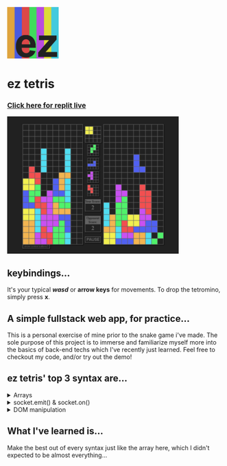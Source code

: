 <img src="https://github.com/suntoes/ez-tetris-online/blob/master/utils/ez-tetris.jpg" alt="ez tetris logo" width="120"/>

# ez tetris

### [Click here for replit live](https://ez-tetris-online.suntoes.repl.co/)

<a href="https://ez-tetris-online.suntoes.repl.co/">
<img src="https://github.com/suntoes/ez-tetris-online/blob/master/utils/ez-tetris-gameplay.jpg" alt="gameplay" width="400"/>
</a>

## keybindings...
It's your typical <b><i>wasd</i></b> or <b>arrow keys</b> for movements. To drop the tetromino, simply press <b>x</b>.

## A simple fullstack web app, for practice...
This is a personal exercise of mine prior to the snake game i've made. 
The sole purpose of this project is to immerse and familiarize myself more into the basics of back-end techs which I've recently just learned. 
Feel free to checkout my code, and/or try out the demo!

## ez tetris' top 3 syntax are...
<details>
  <summary>Arrays</summary>
<br>

Here are 4 arrays inside an array of T tetromino, each defines a unique rotation but overall represents the T shaped tetromino. 
If we were to take the first out of four elements for example, and set the width as 4 that represents a 4x4 2d array table, the array would sum up to be <b>[ 1, 4, 5, 6 ]</b>.

```javascript
[ // the t tetromino at public/js/game-utils.js line#231
    [1,width,width+1,width+2],
    [1,width+1,width+2,width*2+1],
    [width,width+1,width+2,width*2+1],
    [1,width,width+1,width*2+1]
], 
```
<br>

Now put <b>[ 1, 4, 5, 6 ]</b> into an iterator that shades up the <b>nth</b> index of an 4x4 2d array DOM table that has a length of 16. 
Remember that array starts with an index value of 0. The result would go something like this:

<table>
  <tr>
    <td>&nbsp;&nbsp;</td>
    <td>O</td>
    <td>&nbsp;&nbsp;</td>
    <td>&nbsp;&nbsp;</td>
  </tr>
  <tr>
    <td>O</td>
    <td>O</td>
    <td>O</td>
    <td>&nbsp;&nbsp;</td>
  </tr>
  <tr>
    <td>&nbsp;&nbsp;</td>
    <td>&nbsp;&nbsp;</td>
    <td>&nbsp;&nbsp;</td>
    <td>&nbsp;&nbsp;</td>
  </tr>
  <tr>
    <td>&nbsp;&nbsp;</td>
    <td>&nbsp;&nbsp;</td>
    <td>&nbsp;&nbsp;</td>
    <td>&nbsp;&nbsp;</td>
  </tr>
</table>
<br>

Now increment every value of <b>[ 1, 4, 5, 6 ]</b> which would be <b>[ 2, 5, 6, 7 ]</b>, to move it to the left.

<table>
  <tr>
    <td>&nbsp;&nbsp;</td>
    <td>&nbsp;&nbsp;</td>
    <td>O</td>
    <td>&nbsp;&nbsp;</td>
  </tr>
  <tr>
    <td>&nbsp;&nbsp;</td>
    <td>O</td>
    <td>O</td>
    <td>O</td>
  </tr>
  <tr>
    <td>&nbsp;&nbsp;</td>
    <td>&nbsp;&nbsp;</td>
    <td>&nbsp;&nbsp;</td>
    <td>&nbsp;&nbsp;</td>
  </tr>
  <tr>
    <td>&nbsp;&nbsp;</td>
    <td>&nbsp;&nbsp;</td>
    <td>&nbsp;&nbsp;</td>
    <td>&nbsp;&nbsp;</td>
  </tr>
</table>
<br>

Then move <b>[ 2, 5, 6, 7 ]</b> down by adding width = 4 to each value which would be <b>[ 6, 9, 10, 11 ]</b>.

<table>
  <tr>
    <td>&nbsp;&nbsp;</td>
    <td>&nbsp;&nbsp;</td>
    <td>&nbsp;&nbsp;</td>
    <td>&nbsp;&nbsp;</td>
  </tr>
  <tr>
    <td>&nbsp;&nbsp;</td>
    <td>&nbsp;&nbsp;</td>
    <td>O</td>
    <td>&nbsp;&nbsp;</td>
  </tr>
  <tr>
    <td>&nbsp;&nbsp;</td>
    <td>O</td>
    <td>O</td>
    <td>O</td>
  </tr>
  <tr>
    <td>&nbsp;&nbsp;</td>
    <td>&nbsp;&nbsp;</td>
    <td>&nbsp;&nbsp;</td>
    <td>&nbsp;&nbsp;</td>
  </tr>
</table>
<br>

Nevertheless, this is only the gist of array's magic. A lot of function, ifs, and modulus would be involved if we were to rotate, restrict the tetromino's movement to only the inside of the grid and/or make it still.

<hr>
</details>
<details>
  <summary>socket.emit() & socket.on() </summary>
<br>

socket.io's .emit() and .on() plays a rather important role for the client's side. It represents the channel that connecs the server to client and vice-versa.
Take this emit for example, a function that calls when someone loads up the game window, in other words a "join" for an online game.

```javascript
// the user variables from url query at public/js/game.js line#5
let { username, host } = Qs.parse(location.search, { 
    ignoreQueryPrefix: true
});
...

// takes up user variables, and send it to the server at public/js/game.js line#39
socket.emit('joinRoom', { username, host });
```

Now then, in my tetris game, a joinRoom emit to server would only mean 2 things, either join as the first player and be the host, or join as the second player and be the challenger.
It is evaluated in the server with the use of MongoDB database but that is reserved for another discussion.

Take this on for example, still on the client side, which receive <i>broadcast</i> emits from the server side that represents a "player join".

```javascript
// listens when a player join at public/js/game.js line#41
socket.on('userJoin', user => {
    playSolo = false;
    opponentJoined();  // updates DOM ui for 2 player
     
    // notifies a makeshift alert function to host if not playing/alive
    if(!player.alive) {
        emitNotif(`${user} joined.`, notif, container);
    }
})
```

<hr>
</details>
<details>
  <summary>DOM manipulation</summary>
<br>

DOM manipulations is still one of the core of my game, as either I still don't know any other render tech yet for javascript or simply because it is reliable.
One of which core DOM manipulations is the draw function:

```javascript
function draw() {
    // takes up current tetromino shape which is an array of index values at public/js/game.js line#309
    currentTetromino.forEach(index => {
        // cells as the array of DOM divs, gets manipulated on index + currentIndex (serve as the tetromino position in x-axis)
        cells[index + currentIndex].classList.add('blocks');
        cells[index + currentIndex].style.backgroundColor = tetrominoesColors[currentShape];
        }
    )
    // updates screen of player obj and send it to the server
    player.screen = grid.innerHTML;
    sendGameDataToServer();
}

// a complete opposite version of this exists that undos the DOM manipulation, which is the undraw() function at public/js/game.js line#319
```

<hr>
</details>

## What I've learned is...
Make the best out of every syntax just like the array here, which I didn't expected to be almost everything...
